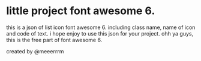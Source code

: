 # little project font awesome 6.
this is a json of list icon font awesome 6. including class name, name of icon and code of text. i hope enjoy to use this json for your project. ohh ya guys, this is the free part of font awesome 6.

created by @meeerrrm
